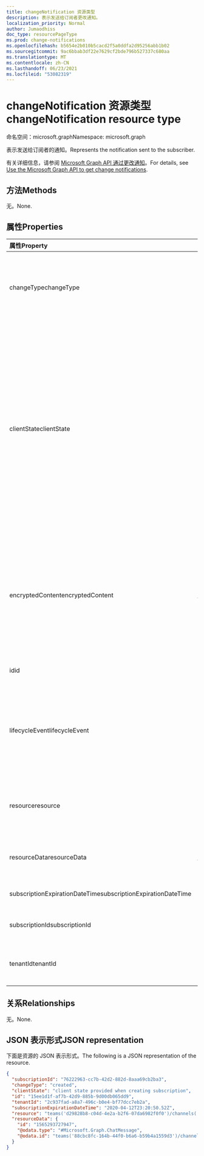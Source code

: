 ```yaml
---
title: changeNotification 资源类型
description: 表示发送给订阅者更改通知。
localization_priority: Normal
author: Jumaodhiss
doc_type: resourcePageType
ms.prod: change-notifications
ms.openlocfilehash: b5654e2b010b5cacd2f5a0ddfa2d95256abb1b02
ms.sourcegitcommit: 9ac6bbab3df22e7629cf2bde796b527337c680aa
ms.translationtype: MT
ms.contentlocale: zh-CN
ms.lasthandoff: 06/23/2021
ms.locfileid: "53082319"
---
```

# <a name="changenotification-resource-type"></a><span data-ttu-id="e978d-103">changeNotification 资源类型</span><span class="sxs-lookup"><span data-stu-id="e978d-103">changeNotification resource type</span></span>

<span data-ttu-id="e978d-104">命名空间：microsoft.graph</span><span class="sxs-lookup"><span data-stu-id="e978d-104">Namespace: microsoft.graph</span></span>

<span data-ttu-id="e978d-105">表示发送给订阅者的通知。</span><span class="sxs-lookup"><span data-stu-id="e978d-105">Represents the notification sent to the subscriber.</span></span>

<span data-ttu-id="e978d-106">有关详细信息，请参阅 [Microsoft Graph API 通过更改通知](webhooks.md)。</span><span class="sxs-lookup"><span data-stu-id="e978d-106">For details, see [Use the Microsoft Graph API to get change notifications](webhooks.md).</span></span>

## <a name="methods"></a><span data-ttu-id="e978d-107">方法</span><span class="sxs-lookup"><span data-stu-id="e978d-107">Methods</span></span>

<span data-ttu-id="e978d-108">无。</span><span class="sxs-lookup"><span data-stu-id="e978d-108">None.</span></span>

## <a name="properties"></a><span data-ttu-id="e978d-109">属性</span><span class="sxs-lookup"><span data-stu-id="e978d-109">Properties</span></span>

| <span data-ttu-id="e978d-110">属性</span><span class="sxs-lookup"><span data-stu-id="e978d-110">Property</span></span> | <span data-ttu-id="e978d-111">类型</span><span class="sxs-lookup"><span data-stu-id="e978d-111">Type</span></span> | <span data-ttu-id="e978d-112">说明</span><span class="sxs-lookup"><span data-stu-id="e978d-112">Description</span></span> |
|:---------|:-----|:------------|
| <span data-ttu-id="e978d-113">changeType</span><span class="sxs-lookup"><span data-stu-id="e978d-113">changeType</span></span> | <span data-ttu-id="e978d-114">changeType</span><span class="sxs-lookup"><span data-stu-id="e978d-114">changeType</span></span> | <span data-ttu-id="e978d-115">指示将引发更改通知的更改类型。</span><span class="sxs-lookup"><span data-stu-id="e978d-115">Indicates the type of change that will raise the change notification.</span></span> <span data-ttu-id="e978d-116">支持的值是：`created`、`updated`、`deleted`。</span><span class="sxs-lookup"><span data-stu-id="e978d-116">The supported values are: `created`, `updated`, `deleted`.</span></span> <span data-ttu-id="e978d-117">必填。</span><span class="sxs-lookup"><span data-stu-id="e978d-117">Required.</span></span> |
| <span data-ttu-id="e978d-118">clientState</span><span class="sxs-lookup"><span data-stu-id="e978d-118">clientState</span></span> | <span data-ttu-id="e978d-119">string</span><span class="sxs-lookup"><span data-stu-id="e978d-119">string</span></span> | <span data-ttu-id="e978d-120">订阅请求请求中发送的 **clientState** (（如果有) ）。</span><span class="sxs-lookup"><span data-stu-id="e978d-120">Value of the **clientState** property sent in the subscription request (if any).</span></span> <span data-ttu-id="e978d-121">最大长度为 255 个字符。</span><span class="sxs-lookup"><span data-stu-id="e978d-121">The maximum length is 255 characters.</span></span> <span data-ttu-id="e978d-122">客户端可以通过比较 **clientState** 属性的值来检查更改通知是否来自服务。</span><span class="sxs-lookup"><span data-stu-id="e978d-122">The client can check whether the change notification came from the service by comparing the values of the **clientState** property.</span></span> <span data-ttu-id="e978d-123">与订阅一起发送的 **clientState** 属性的值与每次更改通知时收到的 **clientState** 属性的值进行比较。</span><span class="sxs-lookup"><span data-stu-id="e978d-123">The value of the **clientState** property sent with the subscription is compared with the value of the **clientState** property received with each change notification.</span></span> <span data-ttu-id="e978d-124">可选。</span><span class="sxs-lookup"><span data-stu-id="e978d-124">Optional.</span></span> |
| <span data-ttu-id="e978d-125">encryptedContent</span><span class="sxs-lookup"><span data-stu-id="e978d-125">encryptedContent</span></span> | [<span data-ttu-id="e978d-126">changeNotificationEncryptedContent</span><span class="sxs-lookup"><span data-stu-id="e978d-126">changeNotificationEncryptedContent</span></span>](changenotificationencryptedcontent.md) | <span data-ttu-id="e978d-127"> (预览) 更改通知附加的加密内容。</span><span class="sxs-lookup"><span data-stu-id="e978d-127">(Preview) Encrypted content attached with the change notification.</span></span> <span data-ttu-id="e978d-128">仅在订阅 **请求期间定义了 encryptionCertificate** 和 **includeResourceData** 且资源支持它时提供。</span><span class="sxs-lookup"><span data-stu-id="e978d-128">Only provided if **encryptionCertificate** and **includeResourceData** were defined during the subscription request and if the resource supports it.</span></span> <span data-ttu-id="e978d-129">可选。</span><span class="sxs-lookup"><span data-stu-id="e978d-129">Optional.</span></span> |
| <span data-ttu-id="e978d-130">id</span><span class="sxs-lookup"><span data-stu-id="e978d-130">id</span></span> | <span data-ttu-id="e978d-131">string</span><span class="sxs-lookup"><span data-stu-id="e978d-131">string</span></span> | <span data-ttu-id="e978d-132">通知的唯一 ID。</span><span class="sxs-lookup"><span data-stu-id="e978d-132">Unique ID for the notification.</span></span> <span data-ttu-id="e978d-133">可选。</span><span class="sxs-lookup"><span data-stu-id="e978d-133">Optional.</span></span> |
| <span data-ttu-id="e978d-134">lifecycleEvent</span><span class="sxs-lookup"><span data-stu-id="e978d-134">lifecycleEvent</span></span> | <span data-ttu-id="e978d-135">lifecycleEventType</span><span class="sxs-lookup"><span data-stu-id="e978d-135">lifecycleEventType</span></span>| <span data-ttu-id="e978d-136">如果当前通知是生命周期通知，则生命周期通知的类型。</span><span class="sxs-lookup"><span data-stu-id="e978d-136">The type of lifecycle notification if the current notification is a lifecycle notification.</span></span> <span data-ttu-id="e978d-137">可选。</span><span class="sxs-lookup"><span data-stu-id="e978d-137">Optional.</span></span> <span data-ttu-id="e978d-138">支持的值是 `missed` `removed` `reauthorizationRequired` 、、。</span><span class="sxs-lookup"><span data-stu-id="e978d-138">Supported values are `missed`, `removed`, `reauthorizationRequired`.</span></span> |
| <span data-ttu-id="e978d-139">resource</span><span class="sxs-lookup"><span data-stu-id="e978d-139">resource</span></span> | <span data-ttu-id="e978d-140">string</span><span class="sxs-lookup"><span data-stu-id="e978d-140">string</span></span> | <span data-ttu-id="e978d-141">发出更改通知的资源相对于 的 `https://graph.microsoft.com` URI。</span><span class="sxs-lookup"><span data-stu-id="e978d-141">The URI of the resource that emitted the change notification relative to `https://graph.microsoft.com`.</span></span> <span data-ttu-id="e978d-142">必填。</span><span class="sxs-lookup"><span data-stu-id="e978d-142">Required.</span></span> |
| <span data-ttu-id="e978d-143">resourceData</span><span class="sxs-lookup"><span data-stu-id="e978d-143">resourceData</span></span> | [<span data-ttu-id="e978d-144">resourceData</span><span class="sxs-lookup"><span data-stu-id="e978d-144">resourceData</span></span>](resourcedata.md) | <span data-ttu-id="e978d-145">此属性的内容取决于要订阅资源的类型。</span><span class="sxs-lookup"><span data-stu-id="e978d-145">The content of this property depends on the type of resource being subscribed to.</span></span> <span data-ttu-id="e978d-146">必填。</span><span class="sxs-lookup"><span data-stu-id="e978d-146">Required.</span></span> |
| <span data-ttu-id="e978d-147">subscriptionExpirationDateTime</span><span class="sxs-lookup"><span data-stu-id="e978d-147">subscriptionExpirationDateTime</span></span> | <span data-ttu-id="e978d-148">DateTimeOffset</span><span class="sxs-lookup"><span data-stu-id="e978d-148">DateTimeOffset</span></span> | <span data-ttu-id="e978d-149">订阅的过期时间。</span><span class="sxs-lookup"><span data-stu-id="e978d-149">The expiration time for the subscription.</span></span> <span data-ttu-id="e978d-150">必填。</span><span class="sxs-lookup"><span data-stu-id="e978d-150">Required.</span></span> |
| <span data-ttu-id="e978d-151">subscriptionId</span><span class="sxs-lookup"><span data-stu-id="e978d-151">subscriptionId</span></span> | <span data-ttu-id="e978d-152">GUID</span><span class="sxs-lookup"><span data-stu-id="e978d-152">GUID</span></span> | <span data-ttu-id="e978d-153">生成通知的订阅的唯一标识符。</span><span class="sxs-lookup"><span data-stu-id="e978d-153">The unique identifier of the subscription that generated the notification.</span></span> |
| <span data-ttu-id="e978d-154">tenantId</span><span class="sxs-lookup"><span data-stu-id="e978d-154">tenantId</span></span> | <span data-ttu-id="e978d-155">GUID</span><span class="sxs-lookup"><span data-stu-id="e978d-155">GUID</span></span> | <span data-ttu-id="e978d-156">源自更改通知的租户的唯一标识符。</span><span class="sxs-lookup"><span data-stu-id="e978d-156">The unique identifier of the tenant from which the change notification originated.</span></span> |

## <a name="relationships"></a><span data-ttu-id="e978d-157">关系</span><span class="sxs-lookup"><span data-stu-id="e978d-157">Relationships</span></span>

<span data-ttu-id="e978d-158">无。</span><span class="sxs-lookup"><span data-stu-id="e978d-158">None.</span></span>

## <a name="json-representation"></a><span data-ttu-id="e978d-159">JSON 表示形式</span><span class="sxs-lookup"><span data-stu-id="e978d-159">JSON representation</span></span>

<span data-ttu-id="e978d-160">下面是资源的 JSON 表示形式。</span><span class="sxs-lookup"><span data-stu-id="e978d-160">The following is a JSON representation of the resource.</span></span>

<!-- {
  "blockType": "resource",
  "optionalProperties": [

  ],
  "@odata.type": "microsoft.graph.changeNotification"
}-->

```json
{
  "subscriptionId": "76222963-cc7b-42d2-882d-8aaa69cb2ba3",
  "changeType": "created",
  "clientState": "client state provided when creating subscription",
  "id": "15ee1d1f-af7b-42d9-885b-9d00db065dd9",
  "tenantId": "2c937fad-a8a7-496c-b0e4-bf77dcc7eb2a",
  "subscriptionExpirationDateTime": "2020-04-12T23:20:50.52Z",
  "resource": "teams('d29828b8-c04d-4e2a-b2f6-07da6982f0f0')/channels('19:f127a8c55ad949d1a238464d22f0f99e@thread.skype')/messages('1565045424600')/replies('1565047490246')",
  "resourceData": {
    "id": "1565293727947",
    "@odata.type": "#Microsoft.Graph.ChatMessage",
    "@odata.id": "teams('88cbc8fc-164b-44f0-b6a6-b59b4a1559d3')/channels('19:8d9da062ec7647d4bb1976126e788b47@thread.tacv2')/messages('1565293727947')/replies('1565293727947')"
  }
}
```

<!-- uuid: 15ee1d1f-af7b-42d9-885b-9d00db065dd9
2020-05-25 14:57:30 UTC -->
<!--
{
  "type": "#page.annotation",
  "description": "change notification resource",
  "keywords": "",
  "section": "documentation",
  "tocPath": "",
  "suppressions": []
}
-->

